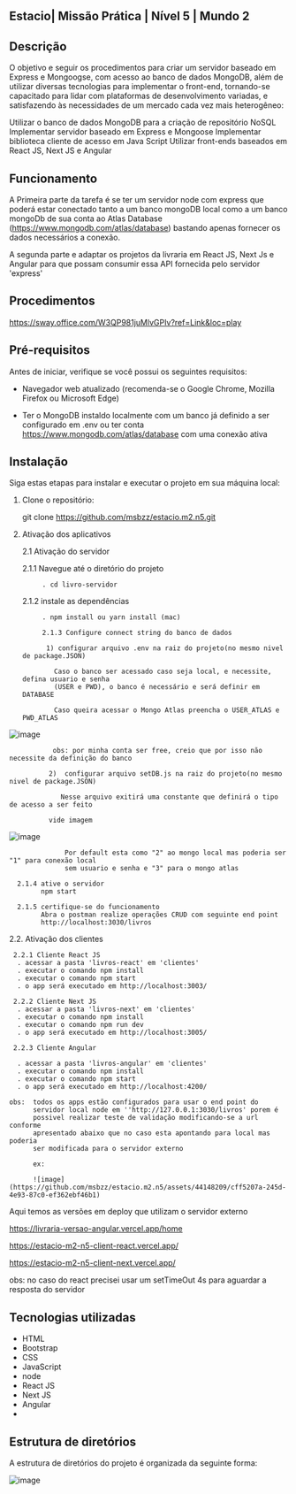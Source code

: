  
## Estacio| Missão Prática | Nível 5 | Mundo 2

## Descrição

 O objetivo e seguir os procedimentos para criar um
servidor baseado em Express e Mongoogse, com acesso ao banco de dados
MongoDB, além de utilizar diversas tecnologias para implementar o front-end,
tornando-se capacitado para lidar com plataformas de desenvolvimento
variadas, e satisfazendo às necessidades de um mercado cada vez mais
heterogêneo:

Utilizar o banco de dados MongoDB para a criação de repositório NoSQL
Implementar servidor baseado em Express e Mongoose
Implementar biblioteca cliente de acesso em Java Script
Utilizar front-ends baseados em React JS, Next JS e Angular
   
## Funcionamento
  
A Primeira parte da tarefa é se ter um servidor node com express que poderá estar conectado tanto a um banco mongoDB 
local como a um banco mongoDb de sua conta ao Atlas Database (https://www.mongodb.com/atlas/database) bastando apenas 
fornecer os dados necessários a conexão.

A segunda parte e adaptar os projetos da livraria em  React JS, Next Js e Angular para que possam consumir essa API fornecida pelo servidor 'express' 
   
## Procedimentos 

https://sway.office.com/W3QP981juMlvGPIv?ref=Link&loc=play

## Pré-requisitos
Antes de iniciar, verifique se você possui os seguintes requisitos:
- Navegador web atualizado (recomenda-se o Google Chrome, Mozilla Firefox ou Microsoft Edge)

- Ter o MongoDB instaldo localmente com um banco já definido a ser configurado em .env
                ou  ter conta https://www.mongodb.com/atlas/database com uma conexão ativa 

## Instalação
Siga estas etapas para instalar e executar o projeto em sua máquina local:

1. Clone o repositório: 
 
 
   git clone https://github.com/msbzz/estacio.m2.n5.git
   
   
2. Ativação dos aplicativos 
   
   2.1 Ativação do servidor 

 
      2.1.1  Navegue até o diretório do projeto
             
            . cd livro-servidor   
      
      2.1.2  instale as dependências 

            . npm install ou yarn install (mac)
      
            2.1.3 Configure connect string do banco de dados
             
             1) configurar arquivo .env na raiz do projeto(no mesmo nivel de package.JSON)
               
               Caso o banco ser acessado caso seja local, e necessite, defina usuario e senha 
               (USER e PWD), o banco é necessário e será definir em DATABASE  
               
               Caso queira acessar o Mongo Atlas preencha o USER_ATLAS e PWD_ATLAS 
              
               
 ![image](https://github.com/msbzz/estacio.m2.n5/assets/44148209/3c288f76-03f0-499f-87a5-c2cf4e5ae5ea)


 
               
               obs: por minha conta ser free, creio que por isso não necessite da definição do banco 
              
              2)  configurar arquivo setDB.js na raiz do projeto(no mesmo nivel de package.JSON)
                 
                 Nesse arquivo exitirá uma constante que definirá o tipo de acesso a ser feito
                  
              vide imagem
               
 
   ![image](https://github.com/msbzz/estacio.m2.n5/assets/44148209/b3519637-b754-4f49-b149-d81723e2ccd5)

 
 
                  Por default esta como "2" ao mongo local mas poderia ser "1" para conexão local 
                  sem usuario e senha e "3" para o mongo atlas
      
      2.1.4 ative o servidor    
            npm start
            
      2.1.5 certifique-se do funcionamento
            Abra o postman realize operações CRUD com seguinte end point
            http://localhost:3030/livros

         
   2.2. Ativação dos clientes 
  
   
    
     2.2.1 Cliente React JS
      . acessar a pasta 'livros-react' em 'clientes'
      . executar o comando npm install
      . executar o comando npm start
      . o app será executado em http://localhost:3003/
     
     2.2.2 Cliente Next JS
      . acessar a pasta 'livros-next' em 'clientes'
      . executar o comando npm install
      . executar o comando npm run dev
      . o app será executado em http://localhost:3005/
     
     2.2.3 Cliente Angular

      . acessar a pasta 'livros-angular' em 'clientes'
      . executar o comando npm install
      . executar o comando npm start
      . o app será executado em http://localhost:4200/ 
      
    obs:  todos os apps estão configurados para usar o end point do
          servidor local node em ''http://127.0.0.1:3030/livros' porem é
          possivel realizar teste de validação modificando-se a url conforme
          apresentado abaixo que no caso esta apontando para local mas poderia
          ser modificada para o servidor externo 
          
          ex: 
          
          ![image](https://github.com/msbzz/estacio.m2.n5/assets/44148209/cff5207a-245d-4e93-87c0-ef362ebf46b1)

  
 Aqui temos as versões em deploy que utilizam o servidor externo
 
 https://livraria-versao-angular.vercel.app/home

https://estacio-m2-n5-client-react.vercel.app/

https://estacio-m2-n5-client-next.vercel.app/
 
obs: no caso do react precisei usar um setTimeOut 4s para aguardar a resposta do servidor   
    
## Tecnologias utilizadas
- HTML
- Bootstrap
- CSS
- JavaScript
- node
- React JS
- Next JS
- Angular
- 
## Estrutura de diretórios
A estrutura de diretórios do projeto é organizada da seguinte forma:

 ![image](https://github.com/msbzz/estacio.m2.n5/assets/44148209/5d49b6d8-7440-47a3-a197-b100901c88f5)
 


  
 
